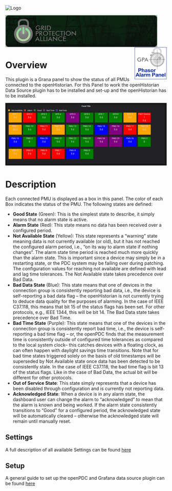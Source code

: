 ![Logo](https://gridprotectionalliance.org/images/products/productTitles75/NOCdashboard.png)

<div style="height:100px;">
<img align="left"  style="height:100px" src="./img/GPA.png" alt="Grid Protection Alliance">
<img align="right" style="height:100px" src="./img/PAPanel.png" alt="Phasor Alarm Panel">
</div>


# Overview

This plugin is a Grana panel to show the status of all PMUs connected to the openHistorian.
For this Panel to work the openHistorian Data Source plugin has to be installed and set-up and the openHistorian has to be installed.

![Phasor Alarm Panel](./img/Example.png)
# Description


Each connected PMU is displayed as a box in this panel. The color of each Box indicates the status of the PMU. The following states are defined:
- **Good State** (Green): This is the simplest state to describe, it simply means that no alarm state is active.
- **Alarm State** (Red): This state means no data has been received over a configured period.
- **Not Available State** (Yellow): This state represents a “warning” state meaning data is not currently available (or old), but it has not reached the configured alarm period, i.e., “on its way to alarm state if nothing changes”. The alarm state time period is reached much more quickly than the alarm state. This is important since a device may simply be in a restarting state, or the PDC system may be failing over during patching. The configuration values for reaching not available are defined with lead and lag time tolerances. The Not Available state takes precedence over Bad Data.
- **Bad Data State** (Blue): This state means that one of devices in the connection group is consistently reporting bad data, i.e., the device is self-reporting a bad data flag – the openHistorian is not currently trying to deduce data quality for the purposes of alarming. In the case of IEEE C37.118, this means that bit 15 of the status flags has been set. For other protocols, e.g., IEEE 1344, this will be bit 14. The Bad Data state takes precedence over Bad Time.
- **Bad Time State** (Purple): This state means that one of the devices in the connection group is consistently report bad time, i.e., the device is self-reporting a bad time flag – or, the openPDC finds that the measurement time is consistently outside of configured time tolerances as compared to the local system clock– this catches devices with a floating clock, as can often happen with daylight savings time transitions. Note that for bad time states triggered solely on the basis of old timestamps will be superseded by Not Available state once data has been detected to be consistently stale. In the case of IEEE C37.118, the bad time flag is bit 13 of the status flags. Like in the case of Bad Data, the actual bit will be different for other protocols.
- **Out of Service State**: This state simply represents that a device has been disabled through configuration and is currently not reporting data.
- **Acknowledged State**: When a device is in any alarm state, the dashboard user can change the alarm to “acknowledged” to mean that the alarm is known and being worked. If the alarm state consistently transitions to “Good” for a configured period, the acknowledged state will be automatically cleared – otherwise the acknowledged state will remain until manually reset.


## Settings

A full description of all available Settings can be found [here](./Settings.md) 

## Setup

A general guide to set up the openPDC and Grafana data source plugin can be found [here](./Setup.md)

